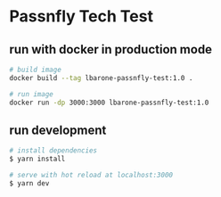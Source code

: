 # Passnfly Tech Test

## run with docker in production mode

```bash
# build image
docker build --tag lbarone-passnfly-test:1.0 .

# run image
docker run -dp 3000:3000 lbarone-passnfly-test:1.0
```

## run development
```bash
# install dependencies
$ yarn install

# serve with hot reload at localhost:3000
$ yarn dev
```
